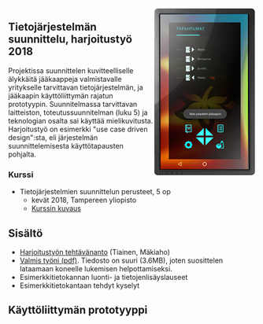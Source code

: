 <img align="right" title="Project example" src="readme/display2min.png">

## Tietojärjestelmän suunnittelu, harjoitustyö 2018

Projektissa suunnittelen kuvitteelliselle älykkäitä jääkaappeja valmistavalle yritykselle tarvittavan tietojärjestelmän, ja jääkaapin käyttöliittymän rajatun prototyypin. Suunnitelmassa tarvittavan laitteiston, toteutussuunnitelman (luku 5) ja teknologian osalta sai käyttää mielikuvitusta. Harjoitustyö on esimerkki "use case driven design":sta, eli järjestelmän suunnittelemisesta käyttötapausten pohjalta. 

### Kurssi

- Tietojärjestelmien suunnittelun perusteet, 5 op
  - kevät 2018, Tampereen yliopisto
  - [Kurssin kuvaus](https://www10.uta.fi/opas/opintojakso.htm?id=30352&lang=fi&lvv=2017&uiLang=fi)


## Sisältö

- [Harjoitustyön tehtävänanto](tehtavananto-2018.pdf) (Tiainen, Mäkiaho)
- [Valmis työni (pdf)](SuPe_HT_Hanna_Enqvist_FINAL_v2.pdf). Tiedosto on suuri (3.6MB), joten suosittelen lataamaan koneelle lukemisen helpottamiseksi.
- Esimerkkitietokannan luonti- ja tietojenlisäyslauseet
- Esimerkkitietokantaan tehdyt kyselyt


## Käyttöliittymän prototyyppi
